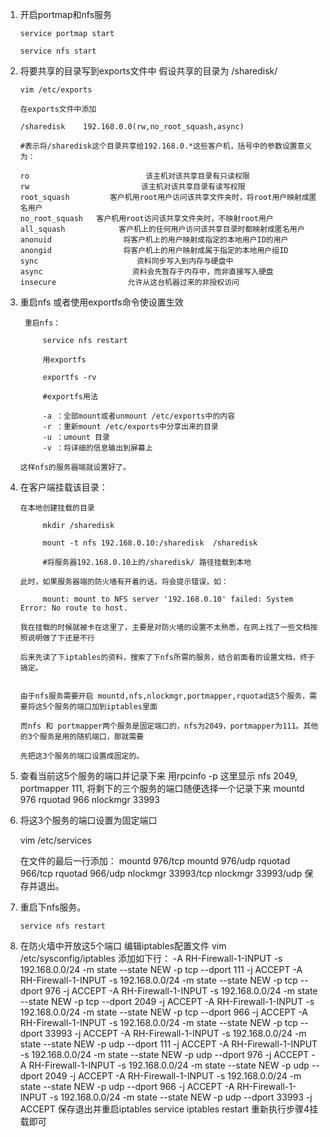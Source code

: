 1. 开启portmap和nfs服务      

   ```shell
   service portmap start      
   
   service nfs start
   ```

2. 将要共享的目录写到exports文件中 假设共享的目录为 /sharedisk/     

   ```
   vim /etc/exports
   
   在exports文件中添加
   
   /sharedisk    192.168.0.0(rw,no_root_squash,async)
   
   #表示将/sharedisk这个目录共享给192.168.0.*这些客户机，括号中的参数设置意义为：
   
   ro                          该主机对该共享目录有只读权限
   rw                         该主机对该共享目录有读写权限
   root_squash         客户机用root用户访问该共享文件夹时，将root用户映射成匿名用户
   no_root_squash   客户机用root访问该共享文件夹时，不映射root用户
   all_squash            客户机上的任何用户访问该共享目录时都映射成匿名用户
   anonuid                将客户机上的用户映射成指定的本地用户ID的用户
   anongid                将客户机上的用户映射成属于指定的本地用户组ID
   sync                      资料同步写入到内存与硬盘中
   async                    资料会先暂存于内存中，而非直接写入硬盘
   insecure                允许从这台机器过来的非授权访问
   ```

3. 重启nfs 或者使用exportfs命令使设置生效      

   ````
    重启nfs：
   
        service nfs restart
   
        用exportfs
   
        exportfs -rv
   
        #exportfs用法
   
        -a ：全部mount或者unmount /etc/exports中的内容 
        -r ：重新mount /etc/exports中分享出来的目录
        -u ：umount 目录
        -v ：将详细的信息输出到屏幕上
   
   这样nfs的服务器端就设置好了。
   ````

4. 在客户端挂载该目录：      

   ```
   在本地创建挂载的目录
   
        mkdir /sharedisk
   
        mount -t nfs 192.168.0.10:/sharedisk  /sharedisk
   
        #将服务器192.168.0.10上的/sharedisk/ 路径挂载到本地
   
   此时，如果服务器端的防火墙有开着的话，将会提示错误，如：
   
        mount: mount to NFS server '192.168.0.10' failed: System Error: No route to host.
   
   我在挂载的时候就被卡在这里了，主要是对防火墙的设置不太熟悉，在网上找了一些文档按照说明做了下还是不行
   
   后来先读了下iptables的资料，搜索了下nfs所需的服务，结合前面看的设置文档，终于搞定。
   
   
   由于nfs服务需要开启 mountd,nfs,nlockmgr,portmapper,rquotad这5个服务，需要将这5个服务的端口加到iptables里面
   
   而nfs 和 portmapper两个服务是固定端口的，nfs为2049，portmapper为111。其他的3个服务是用的随机端口，那就需要
   
   先把这3个服务的端口设置成固定的。
   ```

5. 查看当前这5个服务的端口并记录下来 用rpcinfo -p 这里显示 nfs  2049, portmapper  111, 将剩下的三个服务的端口随便选择一个记录下来 mountd  976 rquotad  966 nlockmgr  33993 

6. 将这3个服务的端口设置为固定端口     

    vim  /etc/services      

   在文件的最后一行添加：      mountd  976/tcp      mountd  976/udp      rquotad  966/tcp      rquotad  966/udp      nlockmgr 33993/tcp      nlockmgr 33993/udp      保存并退出。 

7. 重启下nfs服务。  

   ```shell
   service nfs restart
   ```

8. 在防火墙中开放这5个端口      编辑iptables配置文件        vim /etc/sysconfig/iptables      添加如下行： -A RH-Firewall-1-INPUT -s 192.168.0.0/24 -m state --state NEW -p tcp --dport 111 -j ACCEPT -A RH-Firewall-1-INPUT -s 192.168.0.0/24 -m state --state NEW -p tcp --dport 976 -j ACCEPT -A RH-Firewall-1-INPUT -s 192.168.0.0/24 -m state --state NEW -p tcp --dport 2049 -j ACCEPT -A RH-Firewall-1-INPUT -s 192.168.0.0/24 -m state --state NEW -p tcp --dport 966 -j ACCEPT -A RH-Firewall-1-INPUT -s 192.168.0.0/24 -m state --state NEW -p tcp --dport 33993 -j ACCEPT -A RH-Firewall-1-INPUT -s 192.168.0.0/24 -m state --state NEW -p udp --dport 111 -j ACCEPT -A RH-Firewall-1-INPUT -s 192.168.0.0/24 -m state --state NEW -p udp --dport 976 -j ACCEPT -A RH-Firewall-1-INPUT -s 192.168.0.0/24 -m state --state NEW -p udp --dport 2049 -j ACCEPT -A RH-Firewall-1-INPUT -s 192.168.0.0/24 -m state --state NEW -p udp --dport 966 -j ACCEPT -A RH-Firewall-1-INPUT -s 192.168.0.0/24 -m state --state NEW -p udp --dport 33993 -j ACCEPT 保存退出并重启iptables service iptables restart 重新执行步骤4挂载即可
